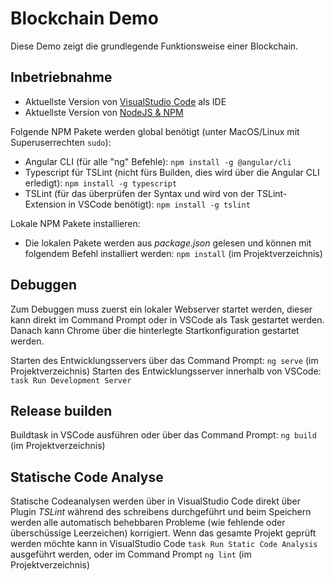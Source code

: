 Blockchain Demo
===============

Diese Demo zeigt die grundlegende Funktionsweise einer Blockchain.


Inbetriebnahme
--------------

- Aktuellste Version von [VisualStudio Code](http://code.visualstudio.com) als IDE
- Aktuellste Version von [NodeJS & NPM](http://www.nodejs.org)

Folgende NPM Pakete werden global benötigt (unter MacOS/Linux mit Superuserrechten `sudo`):
- Angular CLI (für alle "ng" Befehle): `npm install -g @angular/cli`
- Typescript für TSLint (nicht fürs Builden, dies wird über die Angular CLI erledigt): `npm install -g typescript`
- TSLint (für das überprüfen der Syntax und wird von der TSLint-Extension in VSCode benötigt): `npm install -g tslint`

Lokale NPM Pakete installieren:
- Die lokalen Pakete werden aus *package.json* gelesen und können mit folgendem Befehl installiert werden: `npm install` (im Projektverzeichnis)


Debuggen
--------

Zum Debuggen muss zuerst ein lokaler Webserver startet werden, dieser kann direkt im Command Prompt oder in VSCode als Task gestartet werden.
Danach kann Chrome über die hinterlegte Startkonfiguration gestartet werden.

Starten des Entwicklungsservers über das Command Prompt: `ng serve` (im Projektverzeichnis)
Starten des Entwicklungsserver innerhalb von VSCode: `task Run Development Server`


Release builden
---------------

Buildtask in VSCode ausführen oder über das Command Prompt: `ng build` (im Projektverzeichnis)


Statische Code Analyse
----------------------

Statische Codeanalysen werden über in VisualStudio Code direkt über Plugin *TSLint* während des schreibens durchgeführt und beim Speichern werden alle
automatisch behebbaren Probleme (wie fehlende oder überschüssige Leerzeichen) korrigiert.
Wenn das gesamte Projekt geprüft werden möchte kann in VisualStudio Code `task Run Static Code Analysis` ausgeführt werden,  oder im Command Prompt `ng lint` (im Projektverzeichnis)
